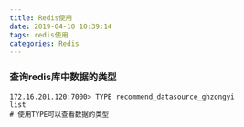 ```yaml
---
title: Redis使用
date: 2019-04-10 10:39:14
tags: redis使用
categories: Redis
---
```


### 查询redis库中数据的类型

```shell
172.16.201.120:7000> TYPE recommend_datasource_ghzongyi
list
# 使用TYPE可以查看数据的类型
```



